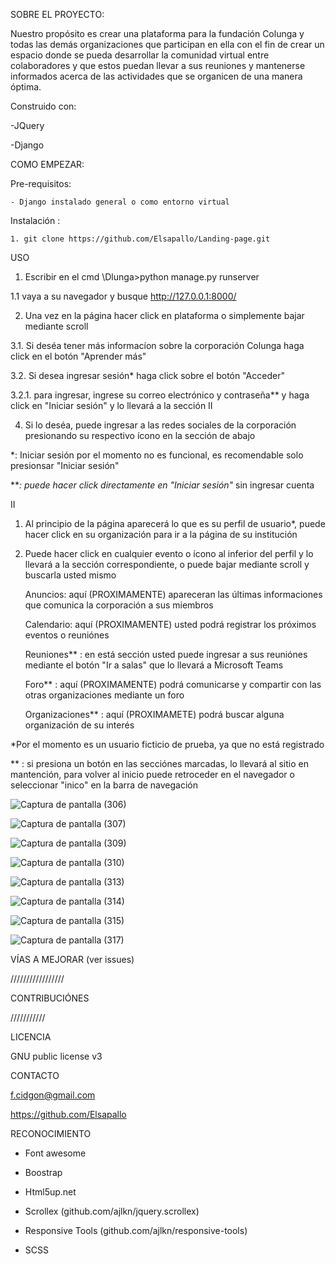 SOBRE EL PROYECTO:

Nuestro propósito es crear una plataforma para la fundación Colunga y todas las demás organizaciones que participan en ella con el fin de crear un espacio donde se pueda desarrollar la comunidad virtual entre colaboradores y que estos puedan llevar a sus reuniones y mantenerse informados acerca de las actividades que se organicen de una manera óptima. 

  Construido con:
  
  -JQuery

  -Django
  
COMO EMPEZAR:

  Pre-requisitos: 

	- Django instalado general o como entorno virtual


  Instalación : 

	1. git clone https://github.com/Elsapallo/Landing-page.git

USO


1. Escribir en el cmd  \Dlunga>python manage.py runserver

1.1 vaya a su navegador y busque http://127.0.0.1:8000/

2. Una vez en la página hacer click en plataforma o simplemente bajar mediante scroll

3.1. Si deséa tener más informacíon sobre la corporación Colunga haga click en el botón "Aprender más"

3.2. Si desea ingresar sesión* haga click sobre el botón "Acceder"

3.2.1. para ingresar, ingrese su correo electrónico y contraseña** y haga click en "Iniciar sesión" y lo llevará a la sección II

4. Si lo deséa, puede ingresar a las redes sociales de la corporación presionando su respectivo ícono en la sección de abajo


*: Iniciar sesión por el momento no es funcional, es recomendable solo presionsar "Iniciar sesión" 

***: puede hacer click directamente en "Iniciar sesión"* sin ingresar cuenta

II


1. Al principio de la página aparecerá lo que es su perfil de usuario*, puede hacer click en su organización para ir a la página de su institución

2. Puede hacer click en cualquier evento o ícono al inferior del perfil y lo llevará a la sección correspondiente, o puede bajar mediante scroll y buscarla usted mismo

	Anuncios: aquí (PROXIMAMENTE) apareceran las últimas informaciones que comunica la corporación a sus miembros

	Calendario: aquí (PROXIMAMENTE) usted podrá registrar los próximos eventos o reuniónes 

	Reuniones** : en está sección usted puede ingresar a sus reuniónes mediante el botón "Ir a salas" que lo llevará a Microsoft Teams

	Foro** : aquí (PROXIMAMENTE) podrá comunicarse y compartir con las otras organizaciones mediante un foro

	Organizaciones** : aquí (PROXIMAMETE) podrá buscar alguna organización de su interés 

*Por el momento es un usuario ficticio de prueba, ya que no está registrado

** : si presiona un botón en las secciónes marcadas, lo llevará al sitio en mantención, para volver al inicio puede retroceder en el navegador o seleccionar "inico" en la barra de navegación

![Captura de pantalla (306)](https://user-images.githubusercontent.com/62680704/117989965-b739de80-b30a-11eb-98a4-194cf276c7ba.png)

![Captura de pantalla (307)](https://user-images.githubusercontent.com/62680704/117990044-c91b8180-b30a-11eb-91f1-4bcd81965ad1.png)

![Captura de pantalla (309)](https://user-images.githubusercontent.com/62680704/117990071-cf116280-b30a-11eb-8bb2-1915e269948c.png)

![Captura de pantalla (310)](https://user-images.githubusercontent.com/62680704/117990088-d20c5300-b30a-11eb-8a60-907f25bfc88e.png)

![Captura de pantalla (313)](https://user-images.githubusercontent.com/62680704/117990139-df294200-b30a-11eb-8f4d-da2fa9e1722e.png)

![Captura de pantalla (314)](https://user-images.githubusercontent.com/62680704/117990158-e2bcc900-b30a-11eb-9ce7-5fe13f1e2114.png)

![Captura de pantalla (315)](https://user-images.githubusercontent.com/62680704/117990166-e4868c80-b30a-11eb-932f-35d46d8d6d12.png)

![Captura de pantalla (317)](https://user-images.githubusercontent.com/62680704/117990205-ecdec780-b30a-11eb-990d-7675b01fb22e.png)


VÍAS A MEJORAR (ver issues)

/////////////////


CONTRIBUCIÓNES

///////////


LICENCIA

 GNU public license v3


CONTACTO

f.cidgon@gmail.com

https://github.com/Elsapallo


RECONOCIMIENTO

- Font awesome

- Boostrap

- Html5up.net

- Scrollex (github.com/ajlkn/jquery.scrollex)

- Responsive Tools (github.com/ajlkn/responsive-tools)

- SCSS
